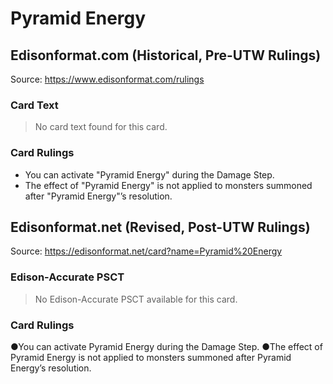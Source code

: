 # Pyramid Energy

## Edisonformat.com (Historical, Pre-UTW Rulings)

Source: https://www.edisonformat.com/rulings

### Card Text

> No card text found for this card.

### Card Rulings

*   You can activate "Pyramid Energy" during the Damage Step.
*   The effect of "Pyramid Energy" is not applied to monsters summoned after "Pyramid Energy"’s resolution.

## Edisonformat.net (Revised, Post-UTW Rulings)

Source: https://edisonformat.net/card?name=Pyramid%20Energy

### Edison-Accurate PSCT

> No Edison-Accurate PSCT available for this card.

### Card Rulings

●You can activate Pyramid Energy during the Damage Step.
●The effect of Pyramid Energy is not applied to monsters summoned after Pyramid Energy’s resolution.
            